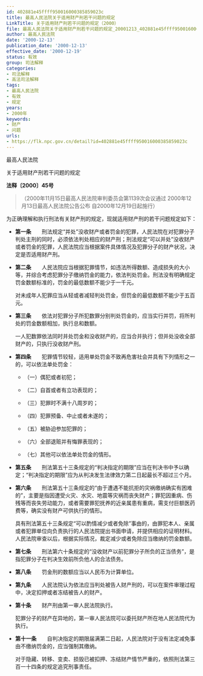 ```yaml
---
id: 402881e45ffff950016000385859023c
title: 最高人民法院关于适用财产刑若干问题的规定
LinkTitle: 关于适用财产刑若干问题的规定（2000）
file: 最高人民法院关于适用财产刑若干问题的规定_20001213_402881e45ffff950016000385859023c.docx
author: 最高人民法院
date: '2000-12-13'
publication_date: '2000-12-13'
effective_date: '2000-12-19'
status: 有效
group: 司法解释
categories:
- 司法解释
- 高法司法解释
tags:
- 最高人民法院
- 有效
- 规定
years:
- 2000年
keywords:
- 财产
- 问题
urls:
- https://flk.npc.gov.cn/detail?id=402881e45ffff950016000385859023c
---
```


最高人民法院

关于适用财产刑若干问题的规定

**法释〔2000〕45号**

> （2000年11月15日最高人民法院审判委员会第1139次会议通过 2000年12月13日最高人民法院公告公布 自2000年12月19日起施行）

为正确理解和执行刑法有关财产刑的规定，现就适用财产刑的若干问题规定如下：

- **第一条**　　刑法规定“并处”没收财产或者罚金的犯罪，人民法院在对犯罪分子判处主刑的同时，必须依法判处相应的财产刑；刑法规定“可以并处”没收财产或者罚金的犯罪，人民法院应当根据案件具体情况及犯罪分子的财产状况，决定是否适用财产刑。

- **第二条**　　人民法院应当根据犯罪情节，如违法所得数额、造成损失的大小等，并综合考虑犯罪分子缴纳罚金的能力，依法判处罚金。刑法没有明确规定罚金数额标准的，罚金的最低数额不能少于一千元。

  对未成年人犯罪应当从轻或者减轻判处罚金，但罚金的最低数额不能少于五百元。

- **第三条**　　依法对犯罪分子所犯数罪分别判处罚金的，应当实行并罚，将所判处的罚金数额相加，执行总和数额。

  一人犯数罪依法同时并处罚金和没收财产的，应当合并执行；但并处没收全部财产的，只执行没收财产刑。

- **第四条**　　犯罪情节较轻，适用单处罚金不致再危害社会并具有下列情形之一的，可以依法单处罚金：

  - （一）偶犯或者初犯；

  - （二）自首或者有立功表现的；

  - （三）犯罪时不满十八周岁的；

  - （四）犯罪预备、中止或者未遂的；

  - （五）被胁迫参加犯罪的；

  - （六）全部退赃并有悔罪表现的；

  - （七）其他可以依法单处罚金的情形。

- **第五条**　　刑法第五十三条规定的“判决指定的期限”应当在判决书中予以确定；“判决指定的期限”应为从判决发生法律效力第二日起最长不超过三个月。

- **第六条**　　刑法第五十三条规定的“由于遭遇不能抗拒的灾祸缴纳确实有困难的”，主要是指因遭受火灾、水灾、地震等灾祸而丧失财产；罪犯因重病、伤残等而丧失劳动能力，或者需要罪犯抚养的近亲属患有重病，需支付巨额医药费等，确实没有财产可供执行的情形。

  具有刑法第五十三条规定“可以酌情减少或者免除”事由的，由罪犯本人、亲属或者犯罪单位向负责执行的人民法院提出书面申请，并提供相应的证明材料。人民法院审查以后，根据实际情况，裁定减少或者免除应当缴纳的罚金数额。

- **第七条**　　刑法第六十条规定的“没收财产以前犯罪分子所负的正当债务”，是指犯罪分子在判决生效前所负他人的合法债务。

- **第八条**　　罚金刑的数额应当以人民币为计算单位。

- **第九条**　　人民法院认为依法应当判处被告人财产刑的，可以在案件审理过程中，决定扣押或者冻结被告人的财产。

- **第十条**　　财产刑由第一审人民法院执行。

  犯罪分子的财产在异地的，第一审人民法院可以委托财产所在地人民法院代为执行。

- **第十一条**　　自判决指定的期限届满第二日起，人民法院对于没有法定减免事由不缴纳罚金的，应当强制其缴纳。

  对于隐藏、转移、变卖、损毁已被扣押、冻结财产情节严重的，依照刑法第三百一十四条的规定追究刑事责任。
